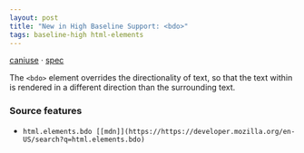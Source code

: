 ```yaml
---
layout: post
title: "New in High Baseline Support: <bdo>"
tags: baseline-high html-elements
---
```


[caniuse](https://caniuse.com/?search=bdo) · [spec](https://html.spec.whatwg.org/multipage/text-level-semantics.html#the-bdo-element)

The `<bdo>` element overrides the directionality of text, so that the text within is rendered in a different direction than the surrounding text.

### Source features

- ``html.elements.bdo [[mdn]](https://https://developer.mozilla.org/en-US/search?q=html.elements.bdo)``
